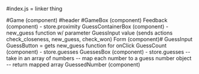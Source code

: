 #index.js = linker thing

#Game (component)
	#header
	#GameBox (component)
		Feedback (component) - store.proximity
		GuessContainerBox (component) - new_guess function w/ parameter GuessInput value
				(sends actions check_closeness, new_guess, check_won)
			Form (component)#
				GuessInput
				GuessButton = gets new_guess function for onClick
			GuessCount (component) - store.guesses
		GuessesBox (component) - store.guesses
			-- take in an array of numbers
			-- map each number to a guess number object
			-- return mapped array
			GuessedNumber (component)
